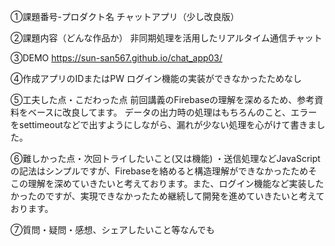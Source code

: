 ①課題番号-プロダクト名
チャットアプリ（少し改良版）

②課題内容（どんな作品か）
非同期処理を活用したリアルタイム通信チャット

③DEMO
https://sun-san567.github.io/chat_app03/

④作成アプリのIDまたはPW
ログイン機能の実装ができなかったためなし

⑤工夫した点・こだわった点
前回講義のFirebaseの理解を深めるため、参考資料をベースに改良してます。
データの出力時の処理はもちろんのこと、エラーをsettimeoutなどで出すようにしながら、漏れが少ない処理を心がけて書きました。

⑥難しかった点・次回トライしたいこと(又は機能)
・送信処理などJavaScriptの記法はシンプルですが、Firebaseを絡めると構造理解ができなかったためそこの理解を深めていきたいと考えております。また、ログイン機能など実装したかったのですが、実現できなかったため継続して開発を進めていきたいと考えております。

⑦質問・疑問・感想、シェアしたいこと等なんでも
